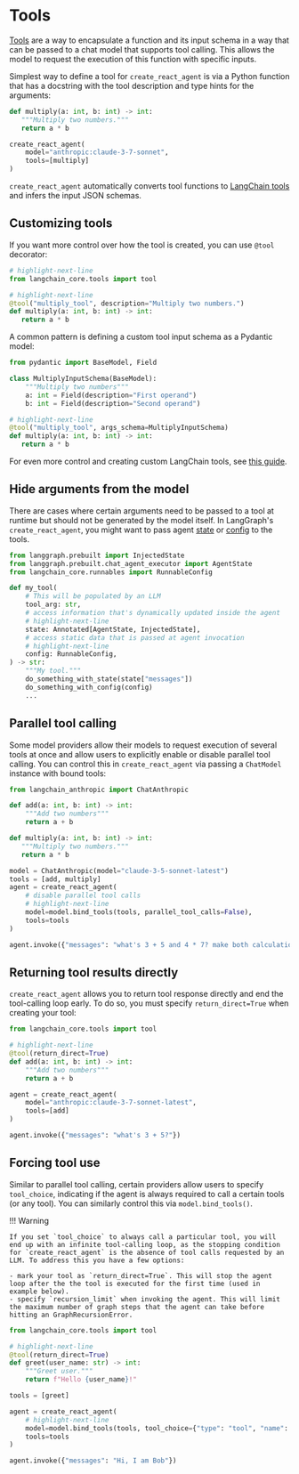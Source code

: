 # Tools

[Tools](https://python.langchain.com/docs/concepts/tools/) are a way to encapsulate a function and its input schema in a way that can be passed to a chat model that supports tool calling. This allows the model to request the execution of this function with specific inputs.

Simplest way to define a tool for `create_react_agent` is via a Python function that has a docstring with the tool description and type hints for the arguments:

```python
def multiply(a: int, b: int) -> int:
   """Multiply two numbers."""
   return a * b

create_react_agent(
    model="anthropic:claude-3-7-sonnet",
    tools=[multiply]
)
```

`create_react_agent` automatically converts tool functions to [LangChain tools](https://python.langchain.com/docs/concepts/tools/#tool-interface) and infers the input JSON schemas.

## Customizing tools

If you want more control over how the tool is created, you can use `@tool` decorator:

```python
# highlight-next-line
from langchain_core.tools import tool

# highlight-next-line
@tool("multiply_tool", description="Multiply two numbers.")
def multiply(a: int, b: int) -> int:
   return a * b
```

A common pattern is defining a custom tool input schema as a Pydantic model:

```python
from pydantic import BaseModel, Field

class MultiplyInputSchema(BaseModel):
    """Multiply two numbers"""
    a: int = Field(description="First operand")
    b: int = Field(description="Second operand")

# highlight-next-line
@tool("multiply_tool", args_schema=MultiplyInputSchema)
def multiply(a: int, b: int) -> int:
   return a * b
```

For even more control and creating custom LangChain tools, see [this guide](https://python.langchain.com/docs/how_to/custom_tools/).

## Hide arguments from the model

There are cases where certain arguments need to be passed to a tool at runtime but should not be generated by the model itself. In LangGraph's `create_react_agent`, you might want to pass agent [state](./context.md#via-state-tools) or [config](./context.md#via-config-tools) to the tools.

```python
from langgraph.prebuilt import InjectedState
from langgraph.prebuilt.chat_agent_executor import AgentState
from langchain_core.runnables import RunnableConfig

def my_tool(
    # This will be populated by an LLM
    tool_arg: str,
    # access information that's dynamically updated inside the agent
    # highlight-next-line
    state: Annotated[AgentState, InjectedState],
    # access static data that is passed at agent invocation
    # highlight-next-line
    config: RunnableConfig,
) -> str:
    """My tool."""
    do_something_with_state(state["messages"])
    do_something_with_config(config)
    ...
```

## Parallel tool calling

Some model providers allow their models to request execution of several tools at once and allow users to explicitly enable or disable parallel tool calling. You can control this in `create_react_agent` via passing a `ChatModel` instance with bound tools:

```python
from langchain_anthropic import ChatAnthropic

def add(a: int, b: int) -> int:
    """Add two numbers"""
    return a + b

def multiply(a: int, b: int) -> int:
   """Multiply two numbers."""
   return a * b

model = ChatAnthropic(model="claude-3-5-sonnet-latest")
tools = [add, multiply]
agent = create_react_agent(
    # disable parallel tool calls
    # highlight-next-line
    model=model.bind_tools(tools, parallel_tool_calls=False),
    tools=tools
)

agent.invoke({"messages": "what's 3 + 5 and 4 * 7? make both calculations in parallel"})
```

## Returning tool results directly

`create_react_agent` allows you to return tool response directly and end the tool-calling loop early. To do so, you must specify `return_direct=True` when creating your tool:

```python
from langchain_core.tools import tool

# highlight-next-line
@tool(return_direct=True)
def add(a: int, b: int) -> int:
    """Add two numbers"""
    return a + b

agent = create_react_agent(
    model="anthropic:claude-3-7-sonnet-latest",
    tools=[add]
)

agent.invoke({"messages": "what's 3 + 5?"})
```

## Forcing tool use

Similar to parallel tool calling, certain providers allow users to specify `tool_choice`, indicating if the agent is always required to call a certain tools (or any tool). You can similarly control this via `model.bind_tools()`.

!!! Warning

    If you set `tool_choice` to always call a particular tool, you will end up with an infinite tool-calling loop, as the stopping condition for `create_react_agent` is the absence of tool calls requested by an LLM. To address this you have a few options:

    - mark your tool as `return_direct=True`. This will stop the agent loop after the the tool is executed for the first time (used in example below). 
    - specify `recursion_limit` when invoking the agent. This will limit the maximum number of graph steps that the agent can take before hitting an GraphRecursionError.

```python
from langchain_core.tools import tool

# highlight-next-line
@tool(return_direct=True)
def greet(user_name: str) -> int:
    """Greet user."""
    return f"Hello {user_name}!"

tools = [greet]

agent = create_react_agent(
    # highlight-next-line
    model=model.bind_tools(tools, tool_choice={"type": "tool", "name": "greet"}),
    tools=tools
)

agent.invoke({"messages": "Hi, I am Bob"})
```
